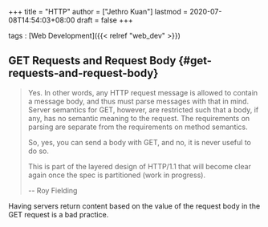+++
title = "HTTP"
author = ["Jethro Kuan"]
lastmod = 2020-07-08T14:54:03+08:00
draft = false
+++

tags
: [Web Development]({{< relref "web_dev" >}})

## GET Requests and Request Body {#get-requests-and-request-body}

> Yes. In other words, any HTTP request message is allowed to contain a
> message body, and thus must parse messages with that in mind. Server
> semantics for GET, however, are restricted such that a body, if any,
> has no semantic meaning to the request. The requirements on parsing
> are separate from the requirements on method semantics.
>
> So, yes, you can send a body with GET, and no, it is never useful to
> do so.
>
> This is part of the layered design of HTTP/1.1 that will become clear
> again once the spec is partitioned (work in progress).
>
> -- Roy Fielding

Having servers return content based on the value of the request body
in the GET request is a bad practice.
